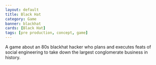 ```yaml
---
layout: default
title: Black Hat
category: Game
banner: blackhat
cards: [Black Hat]
tags: [pre production, concept, game]
---
```

A game about an 80s blackhat hacker who plans and executes feats of social engineering to take down the largest conglomerate business in history.
